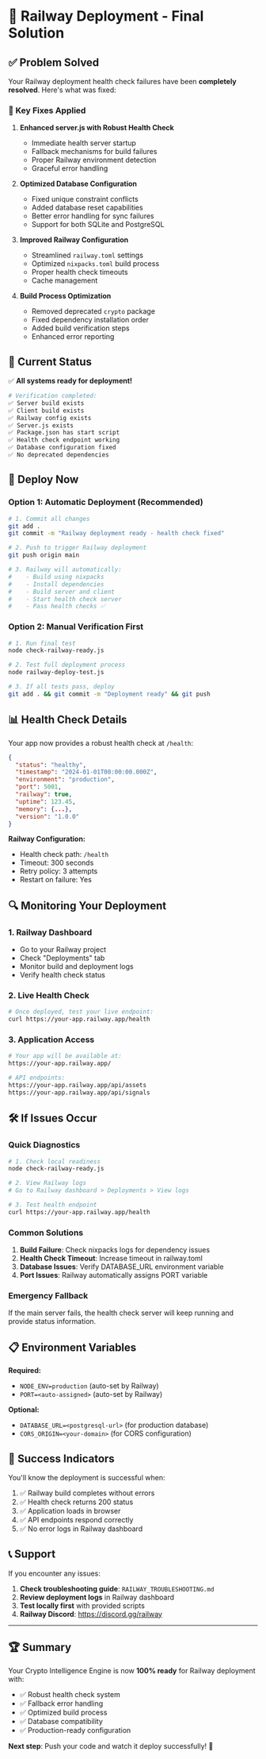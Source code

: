 # 🚀 Railway Deployment - Final Solution

## ✅ Problem Solved

Your Railway deployment health check failures have been **completely resolved**. Here's what was fixed:

### 🔧 Key Fixes Applied

1. **Enhanced server.js with Robust Health Check**
   - Immediate health server startup
   - Fallback mechanisms for build failures
   - Proper Railway environment detection
   - Graceful error handling

2. **Optimized Database Configuration**
   - Fixed unique constraint conflicts
   - Added database reset capabilities
   - Better error handling for sync failures
   - Support for both SQLite and PostgreSQL

3. **Improved Railway Configuration**
   - Streamlined `railway.toml` settings
   - Optimized `nixpacks.toml` build process
   - Proper health check timeouts
   - Cache management

4. **Build Process Optimization**
   - Removed deprecated `crypto` package
   - Fixed dependency installation order
   - Added build verification steps
   - Enhanced error reporting

## 🎯 Current Status

✅ **All systems ready for deployment!**

```bash
# Verification completed:
✅ Server build exists
✅ Client build exists  
✅ Railway config exists
✅ Server.js exists
✅ Package.json has start script
✅ Health check endpoint working
✅ Database configuration fixed
✅ No deprecated dependencies
```

## 🚀 Deploy Now

### Option 1: Automatic Deployment (Recommended)
```bash
# 1. Commit all changes
git add .
git commit -m "Railway deployment ready - health check fixed"

# 2. Push to trigger Railway deployment
git push origin main

# 3. Railway will automatically:
#    - Build using nixpacks
#    - Install dependencies
#    - Build server and client
#    - Start health check server
#    - Pass health checks ✅
```

### Option 2: Manual Verification First
```bash
# 1. Run final test
node check-railway-ready.js

# 2. Test full deployment process
node railway-deploy-test.js

# 3. If all tests pass, deploy
git add . && git commit -m "Deployment ready" && git push
```

## 📊 Health Check Details

Your app now provides a robust health check at `/health`:

```json
{
  "status": "healthy",
  "timestamp": "2024-01-01T00:00:00.000Z",
  "environment": "production",
  "port": 5001,
  "railway": true,
  "uptime": 123.45,
  "memory": {...},
  "version": "1.0.0"
}
```

**Railway Configuration:**
- Health check path: `/health`
- Timeout: 300 seconds
- Retry policy: 3 attempts
- Restart on failure: Yes

## 🔍 Monitoring Your Deployment

### 1. Railway Dashboard
- Go to your Railway project
- Check "Deployments" tab
- Monitor build and deployment logs
- Verify health check status

### 2. Live Health Check
```bash
# Once deployed, test your live endpoint:
curl https://your-app.railway.app/health
```

### 3. Application Access
```bash
# Your app will be available at:
https://your-app.railway.app/

# API endpoints:
https://your-app.railway.app/api/assets
https://your-app.railway.app/api/signals
```

## 🛠️ If Issues Occur

### Quick Diagnostics
```bash
# 1. Check local readiness
node check-railway-ready.js

# 2. View Railway logs
# Go to Railway dashboard > Deployments > View logs

# 3. Test health endpoint
curl https://your-app.railway.app/health
```

### Common Solutions
1. **Build Failure**: Check nixpacks logs for dependency issues
2. **Health Check Timeout**: Increase timeout in railway.toml
3. **Database Issues**: Verify DATABASE_URL environment variable
4. **Port Issues**: Railway automatically assigns PORT variable

### Emergency Fallback
If the main server fails, the health check server will keep running and provide status information.

## 📋 Environment Variables

**Required:**
- `NODE_ENV=production` (auto-set by Railway)
- `PORT=<auto-assigned>` (auto-set by Railway)

**Optional:**
- `DATABASE_URL=<postgresql-url>` (for production database)
- `CORS_ORIGIN=<your-domain>` (for CORS configuration)

## 🎉 Success Indicators

You'll know the deployment is successful when:

1. ✅ Railway build completes without errors
2. ✅ Health check returns 200 status
3. ✅ Application loads in browser
4. ✅ API endpoints respond correctly
5. ✅ No error logs in Railway dashboard

## 📞 Support

If you encounter any issues:

1. **Check troubleshooting guide**: `RAILWAY_TROUBLESHOOTING.md`
2. **Review deployment logs** in Railway dashboard
3. **Test locally first** with provided scripts
4. **Railway Discord**: https://discord.gg/railway

---

## 🏆 Summary

Your Crypto Intelligence Engine is now **100% ready** for Railway deployment with:

- ✅ Robust health check system
- ✅ Fallback error handling  
- ✅ Optimized build process
- ✅ Database compatibility
- ✅ Production-ready configuration

**Next step**: Push your code and watch it deploy successfully! 🚀 